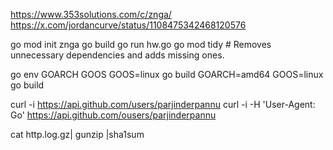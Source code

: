 https://www.353solutions.com/c/znga/
https://x.com/jordancurve/status/1108475342468120576

go mod init znga
go build 
go run hw.go
go mod tidy # Removes unnecessary dependencies and adds missing ones.

<!-- 
    Go executable is big in size because 
    -- it is not just your code
    -- go run time
    -- garbage collector 
    -- scheduler 
    -- runtime information
-->
<!-- you can build exec for mac, linux by changing GOARCH GOOS -->

go env GOARCH GOOS
GOOS=linux go build
GOARCH=amd64 GOOS=linux go build

curl -i https://api.github.com/users/parjinderpannu
curl -i -H 'User-Agent: Go' https://api.github.com/ousers/parjinderpannu

cat http.log.gz| gunzip |sha1sum